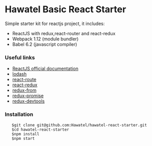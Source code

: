 # Hawatel Basic React Starter

Simple starter kit for reactjs project, it includes:
* ReactJS with redux,react-router and react-redux
* Webpack 1.12 (module bundler)
* Babel 6.2 (javascript compiler)

### Useful links

* [ReactJS official documentation](https://facebook.github.io/react/docs/)
* [lodash](https://github.com/lodash/lodash)
* [react-route](https://github.com/reactjs/react-router/tree/master/docs)
* [react-redux](https://github.com/reactjs/react-redux)
* [redux-from](http://redux-form.com/5.0.1/)
* [redux-promise](https://github.com/acdlite/redux-promise)
* [redux-devtools](https://github.com/gaearon/redux-devtools)

### Installation

```{r, engine='bash', count_lines}
   $git clone git@github.com:Hawatel/hawatel-react-starter.git
   $cd hawatel-react-starter
   $npm install
   $npm start
```

